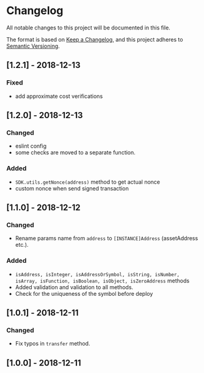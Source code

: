 # Changelog

All notable changes to this project will be documented in this file.

The format is based on [Keep a Changelog](https://keepachangelog.com/en/1.0.0/),
and this project adheres to [Semantic Versioning](https://semver.org/spec/v2.0.0.html).

## [1.2.1] - 2018-12-13

### Fixed

- add approximate cost verifications

## [1.2.0] - 2018-12-13

### Changed

- eslint config
- some checks are moved to a separate function.

### Added

- `SDK.utils.getNonce(address)` method to get actual nonce
- custom nonce when send signed transaction

## [1.1.0] - 2018-12-12

### Changed

- Rename params name from `address` to `[INSTANCE]Address` (assetAddress etc.).

### Added

- `isAddress, isInteger, isAddressOrSymbol, isString, isNumber, isArray, isFunction, isBoolean, isObject, isZeroAddress` methods
- Added validation and validation to all methods.
- Check for the uniqueness of the symbol before deploy

## [1.0.1] - 2018-12-11

### Changed

- Fix typos in `transfer` method.

## [1.0.0] - 2018-12-11
